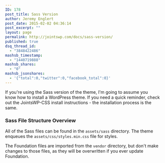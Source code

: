 ```yaml
---
ID: 178
post_title: Sass Version
author: Jeremy Englert
post_date: 2015-02-02 04:36:14
post_excerpt: ""
layout: page
permalink: http://jointswp.com/docs/sass-version/
published: true
dsq_thread_id:
  - "3848422486"
mashsb_timestamp:
  - "1440719888"
mashsb_shares:
  - "0"
mashsb_jsonshares:
  - '{"total":0,"twitter":0,"facebook_total":0}'
---
```

If you're using the Sass version of the theme, I'm going to assume you know how to install a WordPress theme. If you need a quick reminder, check out the JointsWP-CSS install instructions - the installation process is the same.
<h3>Sass File Structure Overview</h3>
All of the Sass files can be found in the <code>assets/sass</code> directory. The theme enqueues the <code>assets/css/styles.min.css</code> file for styles.

The Foundation files are imported from the <code>vendor</code> directory, but don't make changes to those files, as they will be overwritten if you ever update Foundation.
<h3></h3>